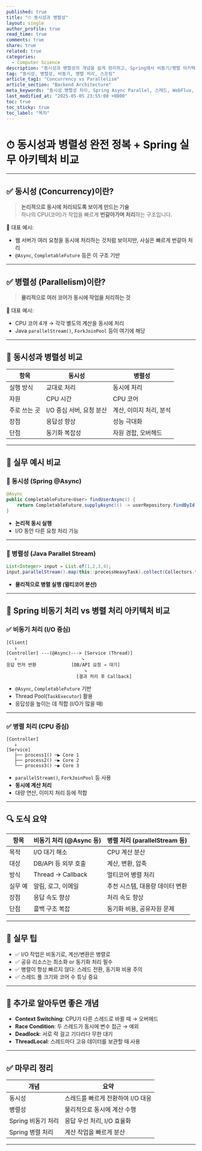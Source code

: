 ```yaml
---
published: true
title: "⏱ 동시성과 병렬성"
layout: single
author_profile: true
read_time: true
comments: true
share: true
related: true
categories:
  - Computer Science
description: "동시성과 병렬성의 개념을 쉽게 정리하고, Spring에서 비동기/병렬 아키텍처를 실제로 어떻게 구성하는지 도식과 함께 정리했습니다."
tag: "동시성, 병렬성, 비동기, 병렬 처리, 스프링"
article_tag1: "Concurrency vs Parallelism"
article_section: "Backend Architecture"
meta_keywords: "동시성 병렬성 차이, Spring Async Parallel, 스레드, WebFlux, Executor"
last_modified_at: "2025-05-05 23:55:00 +0800"
toc: true
toc_sticky: true
toc_label: "목차"
---
```


# ⏱ 동시성과 병렬성 완전 정복 + Spring 실무 아키텍처 비교

---

## ✅ 동시성 (Concurrency)이란?

> **논리적으로 동시에 처리되도록 보이게 만드는 기술**  
> 하나의 CPU(코어)가 작업을 빠르게 **번갈아가며 처리**하는 구조입니다.

📌 대표 예시:

- 웹 서버가 여러 요청을 동시에 처리하는 것처럼 보이지만, 사실은 빠르게 번갈아 처리
- `@Async`, `CompletableFuture` 등은 이 구조 기반

---

## ✅ 병렬성 (Parallelism)이란?

> **물리적으로 여러 코어가 동시에 작업을 처리하는 것**

📌 대표 예시:

- CPU 코어 4개 → 각각 별도의 계산을 동시에 처리
- Java `parallelStream()`, `ForkJoinPool` 등이 여기에 해당

---

## 🎯 동시성과 병렬성 비교

| 항목         | 동시성                   | 병렬성                  |
| ------------ | ------------------------ | ----------------------- |
| 실행 방식    | 교대로 처리              | 동시에 처리             |
| 자원         | CPU 시간                 | CPU 코어                |
| 주로 쓰는 곳 | I/O 중심 서버, 요청 분산 | 계산, 이미지 처리, 분석 |
| 장점         | 응답성 향상              | 성능 극대화             |
| 단점         | 동기화 복잡성            | 자원 경합, 오버헤드     |

---

## 🧪 실무 예시 비교

### 🔸 동시성 (Spring @Async)

```java
@Async
public CompletableFuture<User> findUserAsync() {
    return CompletableFuture.supplyAsync(() -> userRepository.findById(1L));
}
```

- **논리적 동시 실행**
- I/O 동안 다른 요청 처리 가능

---

### 🔸 병렬성 (Java Parallel Stream)

```java
List<Integer> input = List.of(1,2,3,4);
input.parallelStream().map(this::processHeavyTask).collect(Collectors.toList());
```

- **물리적으로 병렬 실행 (멀티코어 분산)**

---

## 🧠 Spring 비동기 처리 vs 병렬 처리 아키텍처 비교

### ✅ 비동기 처리 (I/O 중심)

```text
[Client]
   ↓
[Controller] ---(@Async)---> [Service (Thread)]
   ↓                        ↘
응답 먼저 반환             [DB/API 요청 → 대기]
                             ↘
                          [결과 처리 후 Callback]
```

- `@Async`, `CompletableFuture` 기반
- Thread Pool(`TaskExecutor`) 활용
- 응답성을 높이는 데 적합 (I/O가 많을 때)

---

### ✅ 병렬 처리 (CPU 중심)

```text
[Controller]
   ↓
[Service]
   ├── process1() ─▶ Core 1
   ├── process2() ─▶ Core 2
   └── process3() ─▶ Core 3
```

- `parallelStream()`, `ForkJoinPool` 등 사용
- **동시에 계산 처리**
- 대량 연산, 이미지 처리 등에 적합

---

## 🔍 도식 요약

| 항목    | 비동기 처리 (@Async 등) | 병렬 처리 (parallelStream 등)   |
| ------- | ----------------------- | ------------------------------- |
| 목적    | I/O 대기 해소           | CPU 계산 분산                   |
| 대상    | DB/API 등 외부 호출     | 계산, 변환, 압축                |
| 방식    | Thread → Callback       | 멀티코어 병렬 처리              |
| 실무 예 | 알림, 로그, 이메일      | 추천 시스템, 대용량 데이터 변환 |
| 장점    | 응답 속도 향상          | 처리 속도 향상                  |
| 단점    | 콜백 구조 복잡          | 동기화 비용, 공유자원 문제      |

---

## 🚨 실무 팁

- ✅ I/O 작업은 비동기로, 계산/변환은 병렬로
- ✅ 공유 리소스는 최소화 or 동기화 처리 필수
- ✅ 병렬이 항상 빠르지 않다: 스레드 전환, 동기화 비용 주의
- ✅ 스레드 풀 크기와 코어 수 튜닝 중요

---

## 🧠 추가로 알아두면 좋은 개념

- **Context Switching**: CPU가 다른 스레드로 바뀔 때 → 오버헤드
- **Race Condition**: 두 스레드가 동시에 변수 접근 → 예외
- **Deadlock**: 서로 락 걸고 기다리다 무한 대기
- **ThreadLocal**: 스레드마다 고유 데이터를 보관할 때 사용

---

## ✅ 마무리 정리

| 개념               | 요약                              |
| ------------------ | --------------------------------- |
| 동시성             | 스레드를 빠르게 전환하여 I/O 대응 |
| 병렬성             | 물리적으로 동시에 계산 수행       |
| Spring 비동기 처리 | 응답 우선 처리, I/O 효율화        |
| Spring 병렬 처리   | 계산 작업을 빠르게 분산           |

---
